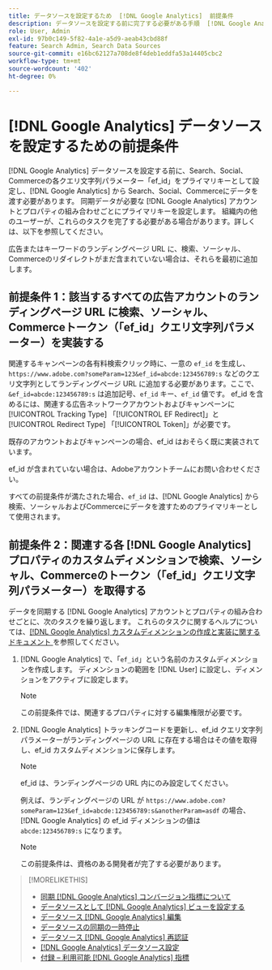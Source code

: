 ```yaml
---
title: データソースを設定するため  [!DNL Google Analytics]  前提条件
description: データソースを設定する前に完了する必要がある手順  [!DNL Google Analytics]  ついて説明します。
role: User, Admin
exl-id: 97b0c149-5f82-4a1e-a5d9-aeab43cbd88f
feature: Search Admin, Search Data Sources
source-git-commit: e16bc62127a708de8f4deb1eddfa53a14405cbc2
workflow-type: tm+mt
source-wordcount: '402'
ht-degree: 0%

---
```


# [!DNL Google Analytics] データソースを設定するための前提条件

[!DNL Google Analytics] データソースを設定する前に、Search、Social、Commerceの各クエリ文字列パラメーター「ef_id」をプライマリキーとして設定し、[!DNL Google Analytics] から Search、Social、Commerceにデータを渡す必要があります。 同期データが必要な [!DNL Google Analytics] アカウントとプロパティの組み合わせごとにプライマリキーを設定します。 組織内の他のユーザーが、これらのタスクを完了する必要がある場合があります。詳しくは、以下を参照してください。

広告またはキーワードのランディングページ URL に、検索、ソーシャル、Commerceのリダイレクトがまだ含まれていない場合は、それらを最初に追加します。

## 前提条件 1：該当するすべての広告アカウントのランディングページ URL に検索、ソーシャル、Commerceトークン（「ef_id」クエリ文字列パラメーター）を実装する

関連するキャンペーンの各有料検索クリック時に、一意の `ef_id` を生成し、`https://www.adobe.com?someParam=123&ef_id=abcde:123456789:s` などのクエリ文字列としてランディングページ URL に追加する必要があります。ここで、`&ef_id=abcde:123456789:s` は追加記号、`ef_id` キー、`ef_id` 値です。 ef_id を含めるには、関連する広告ネットワークアカウントおよびキャンペーンに [!UICONTROL Tracking Type] 「[!UICONTROL EF Redirect]」と [!UICONTROL Redirect Type] 「[!UICONTROL Token]」が必要です。

既存のアカウントおよびキャンペーンの場合、ef_id はおそらく既に実装されています。

ef_id が含まれていない場合は、Adobeアカウントチームにお問い合わせください。

すべての前提条件が満たされた場合、`ef_id` は、[!DNL Google Analytics] から検索、ソーシャルおよびCommerceにデータを渡すためのプライマリキーとして使用されます。

## 前提条件 2：関連する各 [!DNL Google Analytics] プロパティのカスタムディメンションで検索、ソーシャル、Commerceのトークン（「ef_id」クエリ文字列パラメーター）を取得する

データを同期する [!DNL Google Analytics] アカウントとプロパティの組み合わせごとに、次のタスクを繰り返します。 これらのタスクに関するヘルプについては、[[!DNL Google Analytics]  カスタムディメンションの作成と実装に関するドキュメント ](https://support.google.com/analytics/answer/2709829?hl=en#zippy=%2Cin-this-article) を参照してください。

1. [!DNL Google Analytics] で、「`ef_id`」という名前のカスタムディメンションを作成します。 ディメンションの範囲を [!DNL User] に設定し、ディメンションをアクティブに設定します。

   >[!NOTE]
   >
   >この前提条件では、関連するプロパティに対する編集権限が必要です。

1. [!DNL Google Analytics] トラッキングコードを更新し、ef_id クエリ文字列パラメーターがランディングページの URL に存在する場合はその値を取得し、ef_id カスタムディメンションに保存します。

   >[!NOTE]
   >
   >ef_id は、ランディングページの URL 内にのみ設定してください。

   例えば、ランディングページの URL が `https://www.adobe.com?someParam=123&ef_id=abcde:123456789:s&anotherParam=asdf` の場合、[!DNL Google Analytics] の ef_id ディメンションの値は `abcde:123456789:s` になります。

   >[!NOTE]
   >
   >この前提条件は、資格のある開発者が完了する必要があります。

>[!MORELIKETHIS]
>
>* [ 同期  [!DNL Google Analytics]  コンバージョン指標について ](data-source-about.md)
>* [ データソースとして  [!DNL Google Analytics]  ビューを設定する ](data-source-configure.md)
>* [ データソース  [!DNL Google Analytics]  編集 ](data-source-edit.md)
>* [ データソースの同期の一時停止 ](data-source-pause.md)
>* [ データソース  [!DNL Google Analytics]  再認証 ](data-source-reauthenticate.md)
>* [[!DNL Google Analytics]  データソース設定 ](data-source-settings.md)
>* [ 付録 – 利用可能  [!DNL Google Analytics]  指標 ](data-source-ga-metrics.md)

